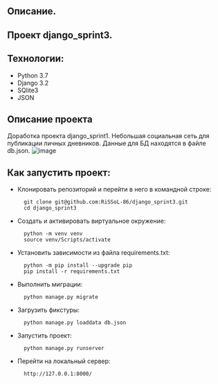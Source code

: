 ## Описание.

## Проект django_sprint3.

## Технологии:
* Python 3.7
* Django 3.2
* SQlite3
* JSON

## Описание проекта

Доработка проекта django_sprint1.
Небольшая социальная сеть для публикации личных дневников. Данные для БД находятся в файле db.json.
![image](https://github.com/RiSSoL-86/django_sprint3/assets/110422516/99f01781-dc7d-4715-9dc9-ada61b22ff0a)


## Как запустить проект:

* Клонировать репозиторий и перейти в него в командной строке:

        git clone git@github.com:RiSSoL-86/django_sprint3.git
        cd django_sprint3

* Cоздать и активировать виртуальное окружение:

        python -m venv venv
        source venv/Scripts/activate

* Установить зависимости из файла requirements.txt:

        python -m pip install --upgrade pip
        pip install -r requirements.txt

* Выполнить миграции:

        python manage.py migrate

* Загрузить фикстуры:

        python manage.py loaddata db.json

* Запустить проект:

        python manage.py runserver

* Перейти на локальный сервер:

        http://127.0.0.1:8000/
